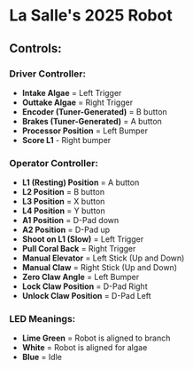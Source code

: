 # La Salle's 2025 Robot

## Controls:

### Driver Controller:
- **Intake Algae** = Left Trigger
- **Outtake Algae** = Right Trigger
- **Encoder (Tuner-Generated)** = B button
- **Brakes (Tuner-Generated)** = A button
- **Processor Position** = Left Bumper
- **Score L1** - Right bumper

### Operator Controller:

- **L1 (Resting) Position** = A button
- **L2 Position** = B button
- **L3 Position** = X button
- **L4 Position** = Y button
- **A1 Position** = D-Pad down
- **A2 Position** = D-Pad up
- **Shoot on L1 (Slow)** = Left Trigger
- **Pull Coral Back** = Right Trigger
- **Manual Elevator** = Left Stick (Up and Down)
- **Manual Claw** = Right Stick (Up and Down)
- **Zero Claw Angle** = Left Bumper
- **Lock Claw Position** = D-Pad Right 
- **Unlock Claw Position** = D-Pad Left 

### LED Meanings:

- **Lime Green** = Robot is aligned to branch
- **White** = Robot is aligned for algae
- **Blue** = Idle
